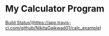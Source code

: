 # My Calculator Program
[Build Status](https://app.travis-ci.com/github/NikitaGaikwad01/calc_example/builds/240959808)](https://app.travis-ci.com/github/NikitaGaikwad01/calc_example)

